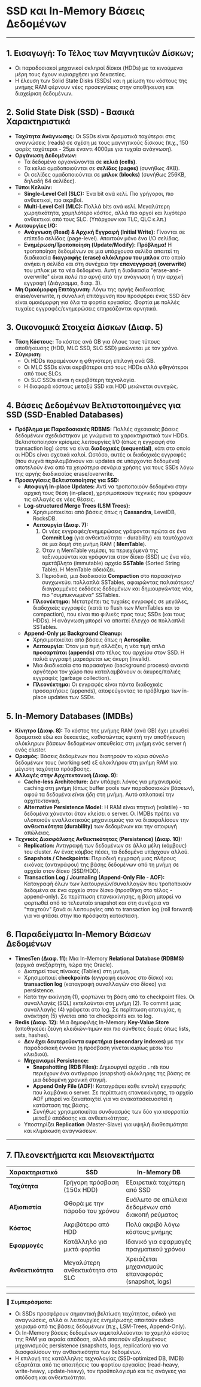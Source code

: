 # **SSD και In-Memory Βάσεις Δεδομένων**  

---

## **1. Εισαγωγή: Το Τέλος των Μαγνητικών Δίσκων;**

*   Οι παραδοσιακοί μηχανικοί σκληροί δίσκοι (HDDs) με τα κινούμενα μέρη τους έχουν κυριαρχήσει για δεκαετίες.
*   Η έλευση των Solid State Disks (SSDs) και η μείωση του κόστους της μνήμης RAM φέρνουν νέες προσεγγίσεις στην αποθήκευση και διαχείριση δεδομένων.

## **2. Solid State Disk (SSD) - Βασικά Χαρακτηριστικά**

*   **Ταχύτητα Ανάγνωσης:** Οι SSDs είναι δραματικά ταχύτεροι στις αναγνώσεις (reads) σε σχέση με τους μαγνητικούς δίσκους (π.χ., 150 φορές ταχύτεροι - 25μs έναντι 4000μs για τυχαία ανάγνωση).
*   **Οργάνωση Δεδομένων:**
    *   Τα δεδομένα οργανώνονται σε **κελιά (cells)**.
    *   Τα κελιά ομαδοποιούνται σε **σελίδες (pages)** (συνήθως 4KB).
    *   Οι σελίδες ομαδοποιούνται σε **μπλοκ (blocks)** (συνήθως 256KB, δηλαδή 64 σελίδες).
*   **Τύποι Κελιών:**
    *   **Single-Level Cell (SLC):** Ένα bit ανά κελί. Πιο γρήγοροι, πιο ανθεκτικοί, πιο ακριβοί.
    *   **Multi-Level Cell (MLC):** Πολλά bits ανά κελί. Μεγαλύτερη χωρητικότητα, χαμηλότερο κόστος, αλλά πιο αργοί και λιγότερο ανθεκτικοί από τους SLC. (Υπάρχουν και TLC, QLC κ.λπ.)
*   **Λειτουργίες I/O:**
    *   **Ανάγνωση (Read) & Αρχική Εγγραφή (Initial Write):** Γίνονται σε επίπεδο σελίδας (page-level). Απαιτούν μόνο ένα Ι/Ο σελίδας.
    *   **Ενημέρωση/Τροποποίηση (Update/Modify):** **Πρόβλημα!** Η τροποποίηση δεδομένων σε μια υπάρχουσα σελίδα απαιτεί τη διαδικασία **διαγραφής (erase) ολόκληρου του μπλοκ** στο οποίο ανήκει η σελίδα και στη συνέχεια την **επανεγγραφή (overwrite)** του μπλοκ με τα νέα δεδομένα. Αυτή η διαδικασία "erase-and-overwrite" είναι *πολύ πιο αργή* από την ανάγνωση ή την αρχική εγγραφή (Διάγραμμα, διαφ. 3).
*   **Μη Ομοιόμορφη Επιτάχυνση:** Λόγω της αργής διαδικασίας erase/overwrite, η συνολική επιτάχυνση που προσφέρει ένας SSD δεν είναι ομοιόμορφη για όλα τα φορτία εργασίας. Φορτία με πολλές τυχαίες εγγραφές/ενημερώσεις επηρεάζονται αρνητικά.

## **3. Οικονομικά Στοιχεία Δίσκων (Διαφ. 5)**

*   **Τάση Κόστους:** Το κόστος ανά GB για όλους τους τύπους αποθήκευσης (HDD, MLC SSD, SLC SSD) μειώνεται με τον χρόνο.
*   **Σύγκριση:**
    *   Οι HDDs παραμένουν η φθηνότερη επιλογή ανά GB.
    *   Οι MLC SSDs είναι ακριβότεροι από τους HDDs αλλά φθηνότεροι από τους SLCs.
    *   Οι SLC SSDs είναι η ακριβότερη τεχνολογία.
    *   Η διαφορά κόστους μεταξύ SSD και HDD μειώνεται συνεχώς.

## **4. Βάσεις Δεδομένων Βελτιστοποιημένες για SSD (SSD-Enabled Databases)**

*   **Πρόβλημα με Παραδοσιακές RDBMS:** Πολλές σχεσιακές βάσεις δεδομένων σχεδιάστηκαν με γνώμονα τα χαρακτηριστικά των HDDs. Βελτιστοποίησαν κρίσιμες λειτουργίες Ι/Ο (όπως η εγγραφή στο transaction log) ώστε να είναι **διαδοχικές (sequential)**, κάτι στο οποίο οι HDDs είναι σχετικά καλοί. Ωστόσο, αυτές οι διαδοχικές εγγραφές (που συχνά περιλαμβάνουν και updates σε υπάρχοντα δεδομένα) αποτελούν ένα από τα *χειρότερα* σενάρια χρήσης για τους SSDs λόγω της αργής διαδικασίας erase/overwrite.
*   **Προσεγγίσεις Βελτιστοποίησης για SSD:**
    *   **Αποφυγή In-place Updates:** Αντί να τροποποιούν δεδομένα στην αρχική τους θέση (in-place), χρησιμοποιούν τεχνικές που γράφουν τις αλλαγές σε νέες θέσεις.
    *   **Log-structured Merge Trees (LSM Trees):**
        *   Χρησιμοποιείται από βάσεις όπως η **Cassandra**, LevelDB, RocksDB.
        *   **Λειτουργία (Διαφ. 7):**
            1.  Οι νέες εγγραφές/ενημερώσεις γράφονται πρώτα σε ένα **Commit Log** (για ανθεκτικότητα - durability) και ταυτόχρονα σε μια δομή στη μνήμη RAM ( **MemTable**).
            2.  Όταν η MemTable γεμίσει, τα περιεχόμενά της ταξινομούνται και γράφονται στον δίσκο (SSD) ως ένα νέο, αμετάβλητο (immutable) αρχείο **SSTable** (Sorted String Table). Η MemTable αδειάζει.
            3.  Περιοδικά, μια διαδικασία **Compaction** στο παρασκήνιο συγχωνεύει πολλαπλά SSTables, αφαιρώντας παλαιότερες/διαγραμμένες εκδόσεις δεδομένων και δημιουργώντας νέα, πιο "συμπυκνωμένα" SSTables.
        *   **Πλεονέκτημα:** Μετατρέπει τις τυχαίες εγγραφές σε μεγάλες, διαδοχικές εγγραφές (κατά το flush των MemTables και το compaction), που είναι πιο φιλικές προς τους SSDs (και τους HDDs). Η ανάγνωση μπορεί να απαιτεί έλεγχο σε πολλαπλά SSTables.
    *   **Append-Only με Background Cleanup:**
        *   Χρησιμοποιείται από βάσεις όπως η **Aerospike**.
        *   **Λειτουργία:** Όταν μια τιμή αλλάζει, η νέα τιμή απλά **προσαρτάται (appends)** στο τέλος του αρχείου στον SSD. Η παλιά εγγραφή μαρκάρεται ως άκυρη (invalid).
        *   Μια διαδικασία στο παρασκήνιο (background process) ανακτά αργότερα τον χώρο που καταλαμβάνουν οι άκυρες/παλιές εγγραφές (garbage collection).
        *   **Πλεονέκτημα:** Οι εγγραφές είναι πάντα διαδοχικές προσαρτήσεις (appends), αποφεύγοντας το πρόβλημα των in-place updates των SSDs.

## **5. In-Memory Databases (IMDBs)**

*   **Κίνητρο (Διαφ. 8):** Το κόστος της μνήμης RAM (ανά GB) έχει μειωθεί δραματικά εδώ και δεκαετίες, καθιστώντας εφικτή την αποθήκευση ολόκληρων βάσεων δεδομένων απευθείας στη μνήμη ενός server ή ενός cluster.
*   **Ορισμός:** Βάσεις δεδομένων που διατηρούν το κύριο σύνολο δεδομένων τους (working set) εξ ολοκλήρου στη μνήμη RAM για μέγιστη ταχύτητα πρόσβασης.
*   **Αλλαγές στην Αρχιτεκτονική (Διαφ. 9):**
    *   **Cache-less Architecture:** Δεν υπάρχει λόγος για μηχανισμούς caching στη μνήμη (όπως buffer pools των παραδοσιακών βάσεων), αφού τα δεδομένα *είναι ήδη* στη μνήμη. Αυτό απλοποιεί την αρχιτεκτονική.
    *   **Alternative Persistence Model:** Η RAM είναι πτητική (volatile) - τα δεδομένα χάνονται όταν κλείσει ο server. Οι IMDBs πρέπει να υλοποιούν εναλλακτικούς μηχανισμούς για να διασφαλίσουν την **ανθεκτικότητα (durability)** των δεδομένων και την αποφυγή απώλειας.
*   **Τεχνικές Διασφάλισης Ανθεκτικότητας (Persistence) (Διαφ. 10):**
    *   **Replication:** Αντιγραφή των δεδομένων σε άλλα μέλη (κόμβους) του cluster. Αν ένας κόμβος πέσει, τα δεδομένα υπάρχουν αλλού.
    *   **Snapshots / Checkpoints:** Περιοδική εγγραφή μιας πλήρους εικόνας (αντιγράφου) της βάσης δεδομένων από τη μνήμη σε αρχεία στον δίσκο (SSD/HDD).
    *   **Transaction Log / Journaling (Append-Only File - AOF):** Καταγραφή όλων των λειτουργιών/συναλλαγών που τροποποιούν δεδομένα σε ένα αρχείο στον δίσκο (προσθήκη στο τέλος - append-only). Σε περίπτωση επανεκκίνησης, η βάση μπορεί να φορτωθεί από το τελευταίο snapshot και στη συνέχεια να "παιχτούν" ξανά οι λειτουργίες από το transaction log (roll forward) για να φτάσει στην πιο πρόσφατη κατάσταση.

## **6. Παραδείγματα In-Memory Βάσεων Δεδομένων**

*   **TimesTen (Διαφ. 11):** Μια In-Memory **Relational Database (RDBMS)** (αρχικά ανεξάρτητη, τώρα της Oracle).
    *   Διατηρεί τους πίνακες (Tables) στη μνήμη.
    *   Χρησιμοποιεί **checkpoints** (εγγραφή εικόνας στο δίσκο) και **transaction log** (καταγραφή συναλλαγών στο δίσκο) για persistence.
    *   Κατά την εκκίνηση (1), φορτώνει τη βάση από τα checkpoint files. Οι συναλλαγές (SQL) εκτελούνται στη μνήμη (2). Το commit μιας συναλλαγής (4) γράφεται στο log. Σε περίπτωση αποτυχίας, η ανάκτηση (5) γίνεται από τα checkpoints και το log.
*   **Redis (Διαφ. 12):** Μια δημοφιλής In-Memory **Key-Value Store** (αποθηκεύει ζεύγη κλειδιών-τιμών και πιο σύνθετες δομές όπως lists, sets, hashes).
    *   **Δεν έχει δευτερεύοντα ευρετήρια (secondary indexes)** με την παραδοσιακή έννοια (η πρόσβαση γίνεται κυρίως μέσω του κλειδιού).
    *   **Μηχανισμοί Persistence:**
        *   **Snapshotting (RDB Files):** Δημιουργεί αρχεία `.rdb` που περιέχουν ένα αντίγραφο (snapshot) ολόκληρης της βάσης σε μια δεδομένη χρονική στιγμή.
        *   **Append Only File (AOF):** Καταγράφει κάθε εντολή εγγραφής που λαμβάνει ο server. Σε περίπτωση επανεκκίνησης, το αρχείο AOF μπορεί να ξαναπαιχτεί για να ανακατασκευαστεί η κατάσταση της βάσης.
        *   Συνήθως χρησιμοποιείται συνδυασμός των δύο για ισορροπία μεταξύ απόδοσης και ανθεκτικότητας.
    *   Υποστηρίζει **Replication** (Master-Slave) για υψηλή διαθεσιμότητα και κλιμάκωση αναγνώσεων.

---

## **7. Πλεονεκτήματα και Μειονεκτήματα**  

| Χαρακτηριστικό         | SSD                             | In-Memory DB                      |
|------------------------|---------------------------------|-----------------------------------|
| **Ταχύτητα**           | Γρήγορη πρόσβαση (150x HDD)     | Εξαιρετικά ταχύτερη από SSD       |
| **Αξιοπιστία**         | Φθορά με την πάροδο του χρόνου  | Ευάλωτο σε απώλεια δεδομένων από διακοπή ρεύματος |
| **Κόστος**             | Ακριβότερο από HDD              | Πολύ ακριβό λόγω κόστους μνήμης   |
| **Εφαρμογές**          | Κατάλληλο για μικτά φορτία      | Ιδανικό για εφαρμογές πραγματικού χρόνου |
| **Ανθεκτικότητα**      | Μεγαλύτερη ανθεκτικότητα στα SLC| Χρειάζεται μηχανισμούς επαναφοράς (snapshot, logs)|

---

**📌 Συμπεράσματα:**

*   Οι SSDs προσφέρουν σημαντική βελτίωση ταχύτητας, ειδικά για αναγνώσεις, αλλά οι λειτουργίες ενημέρωσης απαιτούν ειδικό χειρισμό από τις βάσεις δεδομένων (π.χ., LSM-Trees, Append-Only).
*   Οι In-Memory βάσεις δεδομένων εκμεταλλεύονται το χαμηλό κόστος της RAM για ακραία απόδοση, αλλά απαιτούν εξελιγμένους μηχανισμούς persistence (snapshots, logs, replication) για να διασφαλίσουν την ανθεκτικότητα των δεδομένων.
*   Η επιλογή της κατάλληλης τεχνολογίας (SSD-optimized DB, IMDB) εξαρτάται από τις απαιτήσεις του φορτίου εργασίας (read-heavy, write-heavy, update-heavy), τον προϋπολογισμό και τις ανάγκες για απόδοση και ανθεκτικότητα.

